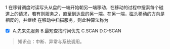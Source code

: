 1
在移臂调度时读写头从盘的一端开始朝另一端移动，在移动的过程中搜索每个磁道上的请求，若有则服务之，直至到达盘的另一端。在另一端，磁头移动的方向是相反的，并继续
在移动中扫描服务，则此种算法称为
- [x] A.先来先服务 B.最短查找时间优先 C.SCAN D.C-SCAN

> 知识点：中断、异常与系统调用。

